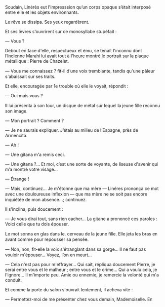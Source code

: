 Soudain, Linérès eut l'impresssion qu’un corps opaque s’était interposé
entre elle et les objets environnants.

Le rêve se dissipa. Ses yeux regardèrent.

Et ses lèvres s'ouvrirent sur ce monosyllabe stupéfait :

— Vous ?

Debout en face d'elle, respectueux et ému, se tenait l'inconnu dont l’lndienne Marahi lui avait tout à l'heure montré le portrait sur la plaque métallique :
Pierre de Chazelet.

— Vous me connaissez ? ﬁt-il d’une voix tremblante, tandis qu'une pâleur
s'abaissait sur ses traits.

Et elle, encouragée par 1e trouble où elle le voyait, répondit :

— Oui mais vous ?

Il lui présenta à son tour, un disque de métal sur lequel la jeune ﬁlle
reconnu son image.

— Mon portrait ? Comment ?

— Je ne saurais expliquer. J‘étais au milieu de l’Espagne, près de Armencita.

— Ah !

— Une gitana m'a remis ceci.

— Une gitana ?... Et moi, c’est une sorte de voyante, de liseuse d'avenir qui
m’a montré votre visage...

— Étrange !

— Mais, continuez... Je m'étonne que ma mère — Linéres prononça ce mot avec
une douloureuse inﬂexion — que ma mère ne se soit pas encore inquiétée de mon absence...; continuez.

Il s'inclina, puis doucement :

— Je vous dirai tout, sans rien cacher... La gitane a prononcé ces paroles :
Voici celle que tu dois épouser.

Le mot sonna en glas dans le. cerveau de la jeune ﬁlle. Elle jeta les bras en avant comme pour repousser sa pensée.

— Non, non, ﬁt-elle la voix s'étranglant dans sa gorge... Il ne faut pas vouloir m'épouser... Voyez, l’on en meurt...

— Cela n'est pas pour m'effrayer... Qui sait, répliqua doucement Pierre,
je serai entre vous et le malheur ; entre vous et le crime... Qui a voulu
cela, je l'ignore... Il m'importe peu. Amie ou ennemie, je remercie la volonté qui m'a conduit.

Et comme la porte du salon s'ouvrait lentement, il acheva vite :

— Permettez-moi de me présenter chez vous demain, Mademoiselle. En
